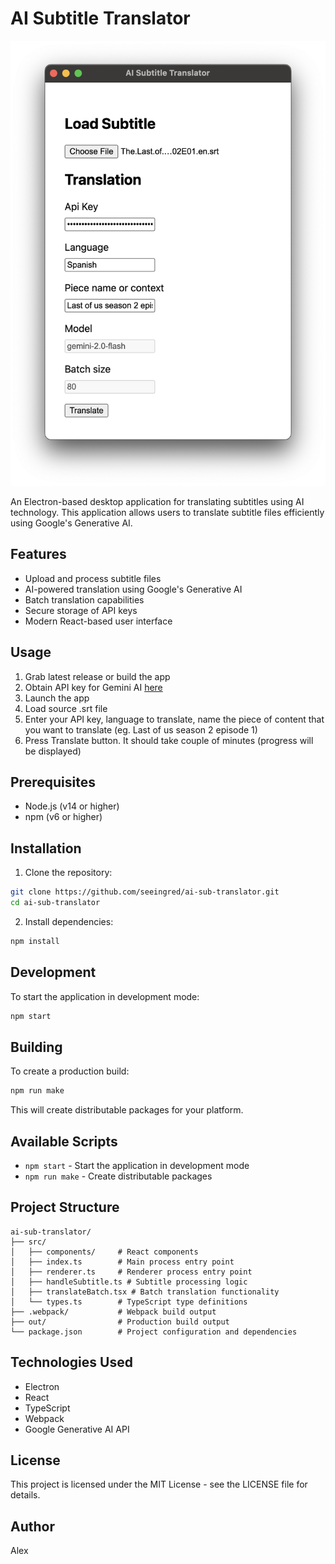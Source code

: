 # AI Subtitle Translator

<img src="./images/screenshot.png" alt="App screenshot" width="512" height="712">

An Electron-based desktop application for translating subtitles using AI technology. This application allows users to translate subtitle files efficiently using Google's Generative AI.

## Features

- Upload and process subtitle files
- AI-powered translation using Google's Generative AI
- Batch translation capabilities
- Secure storage of API keys
- Modern React-based user interface

## Usage




1. Grab latest release or build the app
2. Obtain API key for Gemini AI [here](https://aistudio.google.com/app/apikey)
3. Launch the app
4. Load source .srt file 
5. Enter your API key, language to translate, name the piece of content that you want to translate (eg. Last of us season 2 episode 1)
6. Press Translate button. It should take couple of minutes (progress will be displayed)

## Prerequisites

- Node.js (v14 or higher)
- npm (v6 or higher)


## Installation

1. Clone the repository:
```bash
git clone https://github.com/seeingred/ai-sub-translator.git
cd ai-sub-translator
```

2. Install dependencies:
```bash
npm install
```


## Development

To start the application in development mode:

```bash
npm start
```

## Building

To create a production build:

```bash
npm run make
```

This will create distributable packages for your platform.

## Available Scripts

- `npm start` - Start the application in development mode
- `npm run make` - Create distributable packages

## Project Structure

```
ai-sub-translator/
├── src/
│   ├── components/     # React components
│   ├── index.ts        # Main process entry point
│   ├── renderer.ts     # Renderer process entry point
│   ├── handleSubtitle.ts # Subtitle processing logic
│   ├── translateBatch.tsx # Batch translation functionality
│   └── types.ts        # TypeScript type definitions
├── .webpack/           # Webpack build output
├── out/                # Production build output
└── package.json        # Project configuration and dependencies
```

## Technologies Used

- Electron
- React
- TypeScript
- Webpack
- Google Generative AI API

## License

This project is licensed under the MIT License - see the LICENSE file for details.

## Author

Alex